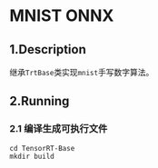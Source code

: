 # MNIST ONNX

## 1.Description

继承`TrtBase`类实现`mnist`手写数字算法。

## 2.Running

### 2.1 编译生成可执行文件

```shell
cd TensorRT-Base
mkdir build
